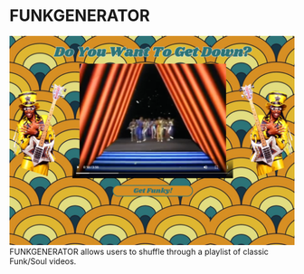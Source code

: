 # FUNKGENERATOR

![FUNKGENERATOR](/img/FunkGeneratorPic.png)
FUNKGENERATOR allows users to shuffle through a playlist of classic Funk/Soul videos.
